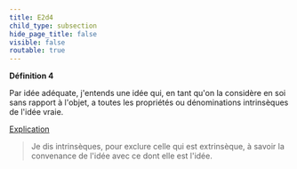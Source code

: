 ```yaml
---
title: E2d4
child_type: subsection
hide_page_title: false
visible: false
routable: true
---
```


**Définition 4**

Par idée adéquate, j'entends une idée qui, en tant qu'on la considère en soi sans rapport à l'objet, a toutes les propriétés ou dénominations intrinsèques de l'idée vraie.

<u>Explication</u>

>Je dis intrinsèques, pour exclure celle qui est extrinsèque, à savoir la convenance de l'idée avec ce dont elle est l'idée.
